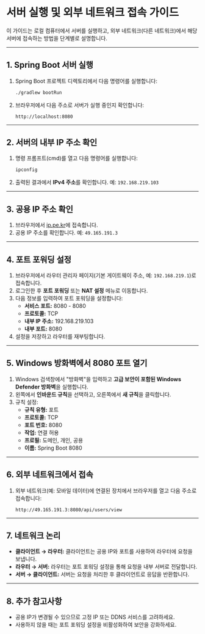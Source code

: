 # 서버 실행 및 외부 네트워크 접속 가이드

이 가이드는 로컬 컴퓨터에서 서버를 실행하고, 외부 네트워크(다른 네트워크)에서 해당 서버에 접속하는 방법을 단계별로 설명합니다.

---

## 1. Spring Boot 서버 실행

1. Spring Boot 프로젝트 디렉토리에서 다음 명령어를 실행합니다:
    ```bash
    ./gradlew bootRun
    ```
2. 브라우저에서 다음 주소로 서버가 실행 중인지 확인합니다:
    ```
    http://localhost:8080
    ```

---

## 2. 서버의 내부 IP 주소 확인

1. 명령 프롬프트(cmd)를 열고 다음 명령어를 실행합니다:
    ```bash
    ipconfig
    ```
2. 출력된 결과에서 **IPv4 주소**를 확인합니다. 예: `192.168.219.103`

---

## 3. 공용 IP 주소 확인

1. 브라우저에서 [ip.pe.kr](https://ip.pe.kr)에 접속합니다.
2. 공용 IP 주소를 확인합니다. 예: `49.165.191.3`

---

## 4. 포트 포워딩 설정

1. 브라우저에서 라우터 관리자 페이지(기본 게이트웨이 주소, 예: `192.168.219.1`)로 접속합니다.
2. 로그인한 후 **포트 포워딩** 또는 **NAT 설정** 메뉴로 이동합니다.
3. 다음 정보를 입력하여 포트 포워딩을 설정합니다:
    - **서비스 포트:** 8080 - 8080
    - **프로토콜:** TCP
    - **내부 IP 주소:** 192.168.219.103
    - **내부 포트:** 8080
4. 설정을 저장하고 라우터를 재부팅합니다.

---

## 5. Windows 방화벽에서 8080 포트 열기

1. Windows 검색창에서 "방화벽"을 입력하고 **고급 보안이 포함된 Windows Defender 방화벽**을 실행합니다.
2. 왼쪽에서 **인바운드 규칙**을 선택하고, 오른쪽에서 **새 규칙**을 클릭합니다.
3. 규칙 설정:
    - **규칙 유형:** 포트
    - **프로토콜:** TCP
    - **포트 번호:** 8080
    - **작업:** 연결 허용
    - **프로필:** 도메인, 개인, 공용
    - **이름:** Spring Boot 8080

---

## 6. 외부 네트워크에서 접속

1. 외부 네트워크(예: 모바일 데이터)에 연결된 장치에서 브라우저를 열고 다음 주소로 접속합니다:
    ```
    http://49.165.191.3:8080/api/users/view
    ```

---

## 7. 네트워크 논리

- **클라이언트 → 라우터:** 클라이언트는 공용 IP와 포트를 사용하여 라우터에 요청을 보냅니다.
- **라우터 → 서버:** 라우터는 포트 포워딩 설정을 통해 요청을 내부 서버로 전달합니다.
- **서버 → 클라이언트:** 서버는 요청을 처리한 후 클라이언트로 응답을 반환합니다.

---

## 8. 추가 참고사항

- 공용 IP가 변경될 수 있으므로 고정 IP 또는 DDNS 서비스를 고려하세요.
- 사용하지 않을 때는 포트 포워딩 설정을 비활성화하여 보안을 강화하세요.
